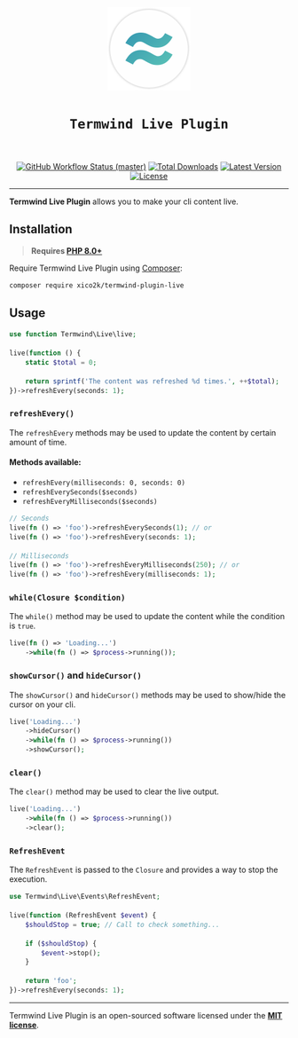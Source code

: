 <p align="center">
    <img width="150" height="150" alt="Termwind logo" src="/art/logo.png"/>
</p>

<h1 align="center" style="border:none !important">
    <code>Termwind Live Plugin</code>
    <br>
    <br>
</h1>

<p align="center">
    <p align="center">
        <a href="https://github.com/xico2k/termwind-plugin-live/actions"><img alt="GitHub Workflow Status (master)" src="https://img.shields.io/github/workflow/status/xico2k/termwind-plugin-live/Tests/master"></a>
        <a href="https://packagist.org/packages/xico2k/termwind-plugin-live"><img alt="Total Downloads" src="https://img.shields.io/packagist/dt/xico2k/termwind-plugin-live"></a>
        <a href="https://packagist.org/packages/xico2k/termwind-plugin-live"><img alt="Latest Version" src="https://img.shields.io/packagist/v/xico2k/termwind-plugin-live"></a>
        <a href="https://packagist.org/packages/xico2k/termwind-plugin-live"><img alt="License" src="https://img.shields.io/packagist/l/xico2k/termwind-plugin-live"></a>
    </p>
</p>


------
**Termwind Live Plugin** allows you to make your cli content live.

## Installation

> **Requires [PHP 8.0+](https://php.net/releases/)**

Require Termwind Live Plugin using [Composer](https://getcomposer.org):

```bash
composer require xico2k/termwind-plugin-live
```

## Usage

```php
use function Termwind\Live\live;

live(function () {
    static $total = 0;

    return sprintf('The content was refreshed %d times.', ++$total);
})->refreshEvery(seconds: 1);
```

### `refreshEvery()`

The `refreshEvery` methods may be used to update the content by
certain amount of time.

#### Methods available:
* `refreshEvery(milliseconds: 0, seconds: 0)`
* `refreshEverySeconds($seconds)`
* `refreshEveryMilliseconds($seconds)`

```php
// Seconds
live(fn () => 'foo')->refreshEverySeconds(1); // or
live(fn () => 'foo')->refreshEvery(seconds: 1);

// Milliseconds
live(fn () => 'foo')->refreshEveryMilliseconds(250); // or
live(fn () => 'foo')->refreshEvery(milliseconds: 1);
```

### `while(Closure $condition)`

The `while()` method may be used to update the content
while the condition is `true`.

```php
live(fn () => 'Loading...')
    ->while(fn () => $process->running());
```

### `showCursor()` and `hideCursor()`

The `showCursor()` and `hideCursor()` methods may be used to
show/hide the cursor on your cli.

```php
live('Loading...')
    ->hideCursor()
    ->while(fn () => $process->running())
    ->showCursor();
```

### `clear()`

The `clear()` method may be used to clear the live output.

```php
live('Loading...')
    ->while(fn () => $process->running())
    ->clear();
```

### `RefreshEvent`

The `RefreshEvent` is passed to the `Closure` and provides a way
to stop the execution.

```php
use Termwind\Live\Events\RefreshEvent;

live(function (RefreshEvent $event) {
    $shouldStop = true; // Call to check something...

    if ($shouldStop) {
        $event->stop();
    }

    return 'foo';
})->refreshEvery(seconds: 1);
```

---

Termwind Live Plugin is an open-sourced software licensed under the **[MIT license](https://opensource.org/licenses/MIT)**.
